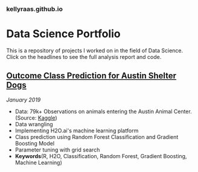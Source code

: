 ### kellyraas.github.io

# Data Science Portfolio

This is a repository of projects I worked on in the field of Data Science. Click on the headlines to see the full analysis report and code.


## [Outcome Class Prediction for Austin Shelter Dogs](https://kellyraas.github.io/Projects/Austin_Animal_Shelter/Austin_Animal_Shelter.html)
*January 2019*
- Data: 79k+ Observations on animals entering the Austin Animal Center. (Source: [Kaggle](https://www.kaggle.com/aaronschlegel/austin-animal-center-shelter-intakes-and-outcomes#aac_outcomes.csv))
- Data wrangling
- Implementing H2O.ai's machine learning platform
- Class prediction using Random Forest Classification and Gradient Boosting Model
- Parameter tuning with grid search </br>
- **Keywords**(R, H2O, Classification, Random Forest, Gradient Boosting, Machine Learning)
